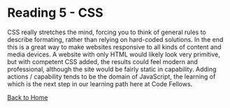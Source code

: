 # Reading 5 - CSS

CSS really stretches the mind, forcing you to think of general rules to describe formating, rather than  relying on hard-coded solutions.  In the end this is a great way to make websites responsive to all kinds of content and media devices. A website with only HTML would likely look very primitive, but with competent CSS added, the results could feel modern and professional, although the site would be fairly static in capability.  Adding actions / capability tends to be the domain of JavaScript, the learning of which is the next step in our learning path here at Code Fellows.  

[Back to Home](https://stephen-montague.github.io/reading-notes/)
